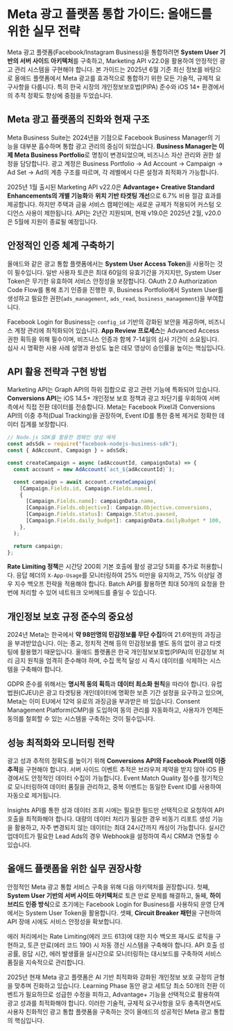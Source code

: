 # Meta 광고 플랫폼 통합 가이드: 올애드를 위한 실무 전략

Meta 광고 플랫폼(Facebook/Instagram Business)을 통합하려면 **System User 기반의 서버 사이드 아키텍처**를 구축하고, Marketing API v22.0을 활용하여 안정적인 광고 관리 시스템을 구현해야 합니다. 본 가이드는 2025년 6월 기준 최신 정보를 바탕으로 올애드 플랫폼에서 Meta 광고를 효과적으로 통합하기 위한 모든 기술적, 규제적 요구사항을 다룹니다. 특히 한국 시장의 개인정보보호법(PIPA) 준수와 iOS 14+ 환경에서의 추적 정확도 향상에 중점을 두었습니다.

## Meta 광고 플랫폼의 진화와 현재 구조

Meta Business Suite는 2024년을 기점으로 Facebook Business Manager의 기능을 대부분 흡수하며 통합 광고 관리의 중심이 되었습니다. **Business Manager는 이제 Meta Business Portfolio**로 명칭이 변경되었으며, 비즈니스 자산 관리와 권한 설정을 담당합니다. 광고 계정은 Business Portfolio → Ad Account → Campaign → Ad Set → Ad의 계층 구조를 따르며, 각 레벨에서 다른 설정과 최적화가 가능합니다.

2025년 1월 출시된 Marketing API v22.0은 **Advantage+ Creative Standard Enhancements의 개별 기능화**와 **위치 기반 타겟팅 개선**으로 6.7% 비용 절감 효과를 제공합니다. 하지만 주택과 금융 서비스 캠페인에는 새로운 규제가 적용되어 커스텀 오디언스 사용이 제한됩니다. API는 2년간 지원되며, 현재 v19.0은 2025년 2월, v20.0은 5월에 지원이 종료될 예정입니다.

## 안정적인 인증 체계 구축하기

올애드와 같은 광고 통합 플랫폼에서는 **System User Access Token**을 사용하는 것이 필수입니다. 일반 사용자 토큰은 최대 60일의 유효기간을 가지지만, System User Token은 무기한 유효하여 서비스 안정성을 보장합니다. OAuth 2.0 Authorization Code Flow를 통해 초기 인증을 진행한 후, Business Portfolio에서 System User를 생성하고 필요한 권한(`ads_management`, `ads_read`, `business_management`)을 부여합니다.

Facebook Login for Business는 `config_id` 기반의 강화된 보안을 제공하며, 비즈니스 계정 관리에 최적화되어 있습니다. **App Review 프로세스**는 Advanced Access 권한 획득을 위해 필수이며, 비즈니스 인증과 함께 7-14일의 심사 기간이 소요됩니다. 심사 시 명확한 사용 사례 설명과 완성도 높은 데모 영상이 승인률을 높이는 핵심입니다.

## API 활용 전략과 구현 방법

Marketing API는 Graph API의 하위 집합으로 광고 관련 기능에 특화되어 있습니다. **Conversions API**는 iOS 14.5+ 개인정보 보호 정책과 광고 차단기를 우회하여 서버 측에서 직접 전환 데이터를 전송합니다. Meta는 Facebook Pixel과 Conversions API의 이중 추적(Dual Tracking)을 권장하며, Event ID를 통한 중복 제거로 정확한 데이터 집계를 보장합니다.

```javascript
// Node.js SDK를 활용한 캠페인 생성 예제
const adsSdk = require("facebook-nodejs-business-sdk");
const { AdAccount, Campaign } = adsSdk;

const createCampaign = async (adAccountId, campaignData) => {
  const account = new AdAccount(`act_${adAccountId}`);

  const campaign = await account.createCampaign(
    [Campaign.Fields.id, Campaign.Fields.name],
    {
      [Campaign.Fields.name]: campaignData.name,
      [Campaign.Fields.objective]: Campaign.Objective.conversions,
      [Campaign.Fields.status]: Campaign.Status.paused,
      [Campaign.Fields.daily_budget]: campaignData.dailyBudget * 100,
    },
  );

  return campaign;
};
```

**Rate Limiting 정책**은 시간당 200회 기본 호출에 활성 광고당 5회를 추가로 허용합니다. 응답 헤더의 `X-App-Usage`를 모니터링하여 25% 미만을 유지하고, 75% 이상일 경우 지수 백오프 전략을 적용해야 합니다. Batch API를 활용하면 최대 50개의 요청을 한 번에 처리할 수 있어 네트워크 오버헤드를 줄일 수 있습니다.

## 개인정보 보호 규정 준수의 중요성

2024년 Meta는 한국에서 **약 98만명의 민감정보를 무단 수집**하여 21.6억원의 과징금을 부과받았습니다. 이는 종교, 정치적 견해 등의 민감정보를 별도 동의 없이 광고 타겟팅에 활용했기 때문입니다. 올애드 플랫폼은 한국 개인정보보호법(PIPA)의 민감정보 처리 금지 원칙을 엄격히 준수해야 하며, 수집 목적 달성 시 즉시 데이터를 삭제하는 시스템을 구축해야 합니다.

GDPR 준수를 위해서는 **명시적 동의 획득**과 **데이터 최소화 원칙**을 따라야 합니다. 유럽 법원(CJEU)은 광고 타겟팅용 개인데이터에 명확한 보존 기간 설정을 요구하고 있으며, Meta는 이미 EU에서 12억 유로의 과징금을 부과받은 바 있습니다. Consent Management Platform(CMP)을 도입하여 동의 관리를 자동화하고, 사용자가 언제든 동의를 철회할 수 있는 시스템을 구축하는 것이 필수입니다.

## 성능 최적화와 모니터링 전략

광고 성과 추적의 정확도를 높이기 위해 **Conversions API와 Facebook Pixel의 이중 추적**을 구현해야 합니다. 서버 사이드 이벤트 추적은 브라우저 제약을 받지 않아 iOS 환경에서도 안정적인 데이터 수집이 가능합니다. Event Match Quality 점수를 정기적으로 모니터링하여 데이터 품질을 관리하고, 중복 이벤트는 동일한 Event ID를 사용하여 자동으로 제거됩니다.

Insights API를 통한 성과 데이터 조회 시에는 필요한 필드만 선택적으로 요청하여 API 호출을 최적화해야 합니다. 대량의 데이터 처리가 필요한 경우 비동기 리포트 생성 기능을 활용하고, 자주 변경되지 않는 데이터는 최대 24시간까지 캐싱이 가능합니다. 실시간 업데이트가 필요한 Lead Ads의 경우 Webhook을 설정하여 즉시 CRM과 연동할 수 있습니다.

## 올애드 플랫폼을 위한 실무 권장사항

안정적인 Meta 광고 통합 서비스 구축을 위해 다음 아키텍처를 권장합니다. 첫째, **System User 기반의 서버 사이드 아키텍처**로 토큰 만료 문제를 해결하고, 둘째, **하이브리드 인증 방식**으로 초기에는 Facebook Login for Business를 사용하되 운영 단계에서는 System User Token을 활용합니다. 셋째, **Circuit Breaker 패턴**을 구현하여 API 장애 시에도 서비스 안정성을 확보합니다.

에러 처리에서는 Rate Limiting(에러 코드 613)에 대한 지수 백오프 재시도 로직을 구현하고, 토큰 만료(에러 코드 190) 시 자동 갱신 시스템을 구축해야 합니다. API 호출 성공률, 응답 시간, 에러 발생률을 실시간으로 모니터링하는 대시보드를 구축하여 서비스 품질을 지속적으로 관리합니다.

2025년 현재 Meta 광고 플랫폼은 AI 기반 최적화와 강화된 개인정보 보호 규정의 균형을 맞추며 진화하고 있습니다. Learning Phase 동안 광고 세트당 최소 50개의 전환 이벤트가 필요하므로 성급한 수정을 피하고, Advantage+ 기능을 선택적으로 활용하여 광고 성과를 최적화해야 합니다. 이러한 기술적, 규제적 요구사항을 모두 충족하면서도 사용자 친화적인 광고 통합 플랫폼을 구축하는 것이 올애드의 성공적인 Meta 광고 통합의 핵심입니다.

